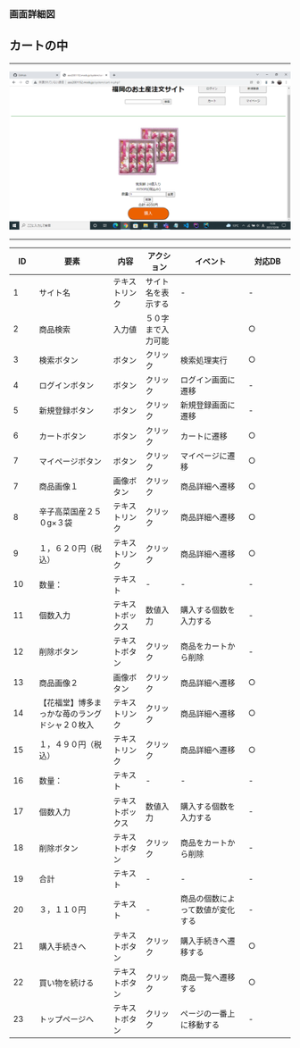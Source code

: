 ### 画面詳細図
## カートの中

*****
<img src="../img/カートの中.png" width="900">

*****

|ID|要素|内容|アクション|イベント|対応DB|
|--|---|----|---------|-------|-------|
|1   |サイト名|テキストリンク|サイト名を表示する|-|-|
|2   |商品検索|入力値|５０字まで入力可能|　　　　|○　　　　|
|3   |検索ボタン|ボタン|クリック|検索処理実行|○　　　|
|4   |ログインボタン|ボタン|クリック|ログイン画面に遷移|-|
|5   |新規登録ボタン|ボタン|クリック|新規登録画面に遷移|-|
|6   |カートボタン|ボタン|クリック|カートに遷移|○|
|7   |マイページボタン|ボタン|クリック|マイページに遷移|○|
|7  |商品画像１|画像ボタン|クリック|商品詳細へ遷移|○|
|8  |辛子高菜国産２５０g×３袋|テキストリンク|クリック|商品詳細へ遷移|○|
|9  |１，６２０円（税込）|テキストリンク|クリック|商品詳細へ遷移|○|
|10   |数量：|テキスト|-|-|-|
|11   |個数入力|テキストボックス|数値入力|購入する個数を入力する|-|
|12　|削除ボタン|テキストボタン|クリック|商品をカートから削除|-|
|13  |商品画像２|画像ボタン|クリック|商品詳細へ遷移|○|
|14  |【花福堂】博多まっかな苺のラングドシャ２０枚入|テキストリンク|クリック|商品詳細へ遷移|○|
|15  |１，４９０円（税込）|テキストリンク|クリック|商品詳細へ遷移|○|
|16  |数量：|テキスト|-|-|-|
|17  |個数入力|テキストボックス|数値入力|購入する個数を入力する|-|
|18　|削除ボタン|テキストボタン|クリック|商品をカートから削除|-|
|19  |合計|テキスト|-|-|-|
|20  |３，１１０円|テキスト|-|商品の個数によって数値が変化する|-|
|21　|購入手続きへ|テキストボタン|クリック|購入手続きへ遷移する|○|
|22　|買い物を続ける|テキストボタン|クリック|商品一覧へ遷移する|○|
|23　|トップページへ|テキストボタン|クリック|ページの一番上に移動する|-|
